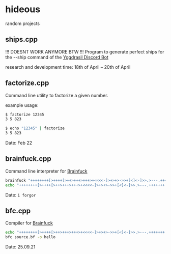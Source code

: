 # hideous
random projects

## ships.cpp
!!! DOESNT WORK ANYMORE BTW !!!
Program to generate perfect ships for the --ship command of the [Yggdrasil Discord Bot](https://ygg.fun/)

research and development time: 18th of April – 20th of April

## factorize.cpp
Command line utility to factorize a given number.

example usage:
```bash
$ factorize 12345
3 5 823

$ echo "12345" | factorize 
3 5 823
```

Date: Feb 22


## brainfuck.cpp
Command line interpreter for [Brainfuck](https://esolangs.org/wiki/Brainfuck)

```bash
brainfuck "++++++++[>++++[>++>+++>+++>+<<<<-]>+>+>->>+[<]<-]>>.>---.+++++++..+++.>>.<-.<.+++.------.--------.>>+.>++."
echo "++++++++[>++++[>++>+++>+++>+<<<<-]>+>+>->>+[<]<-]>>.>---.+++++++..+++.>>.<-.<.+++.------.--------.>>+.>++." | brainfuck
```

Date: `i forgor`

## bfc.cpp
Compiler for [Brainfuck](https://esolangs.org/wiki/Brainfuck)

```bash
echo "++++++++[>++++[>++>+++>+++>+<<<<-]>+>+>->>+[<]<-]>>.>---.+++++++..+++.>>.<-.<.+++.------.--------.>>+.>++." > source.bf
bfc source.bf -o hello
```

Date: 25.09.21
